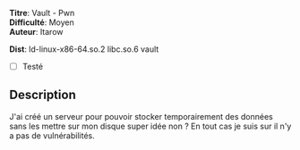**Titre**: Vault - Pwn <br>
**Difficulté**: Moyen <br>
**Auteur**: Itarow <br>

**Dist**: ld-linux-x86-64.so.2  libc.so.6  vault

- [ ] Testé

## Description

J'ai créé un serveur pour pouvoir stocker temporairement des données sans les mettre sur mon disque super idée non ?
En tout cas je suis sur il n'y a pas de vulnérabilités.



